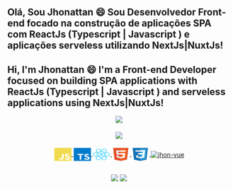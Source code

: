 ## Olá, Sou Jhonattan 😄 Sou Desenvolvedor Front-end focado na construção de aplicações SPA com ReactJs	(Typescript	|	Javascript	)	e aplicações serveless utilizando NextJs|NuxtJs!

## Hi, I'm Jhonattan 😄 I'm a Front-end Developer focused on building SPA applications with ReactJs (Typescript | Javascript ) and serveless applications using NextJs|NuxtJs!

<div align="center">
  <a href="https://github.com/jhonattan-farias">
  <img height="180em" src="https://github-readme-stats.vercel.app/api?username=jhonattan-farias&show_icons=true&theme=tokyonight&include_all_commits=true&count_private=true"/>
 <br/>
    
   <br/>  
   <img height="180em" src="https://github-readme-stats.vercel.app/api/top-langs/?username=jhonattan-farias&layout=compact&langs_count=7&theme=tokyonight"/>
</div>
 
<div style="display: inline_block" align='center'><br>
  <img align="center" alt="jhon-Js" height="30" width="40" src="https://raw.githubusercontent.com/devicons/devicon/master/icons/javascript/javascript-plain.svg">
  <img align="center" alt="jhon-Ts" height="30" width="40" src="https://raw.githubusercontent.com/devicons/devicon/master/icons/typescript/typescript-plain.svg">
  <img align="center" alt="jhon-React" height="30" width="40" src="https://raw.githubusercontent.com/devicons/devicon/master/icons/react/react-original.svg">
  <img align="center" alt="jhon-HTML" height="30" width="40" src="https://raw.githubusercontent.com/devicons/devicon/master/icons/html5/html5-original.svg">
  <img align="center" alt="jhon-CSS" height="30" width="40" src="https://raw.githubusercontent.com/devicons/devicon/master/icons/css3/css3-original.svg">
	<img align="center" alt="jhon-vue" height="30" width="40" src="https://cdn.jsdelivr.net/gh/devicons/devicon/icons/vuejs/vuejs-original.svg" />

</div>

##

<div align='center'> 
  <a href = "mailto:jhonattan.far23@gmail.com@gmail.com"><img src="https://img.shields.io/badge/-Gmail-%23333?style=for-the-badge&logo=gmail&logoColor=white" target="_blank"></a>
  <a href="https://www.linkedin.com/in/jhonattan-farias-b0b7b91a8" target="_blank"><img src="https://img.shields.io/badge/-LinkedIn-%230077B5?style=for-the-badge&logo=linkedin&logoColor=white" target="_blank"></a> 
 
</div>
